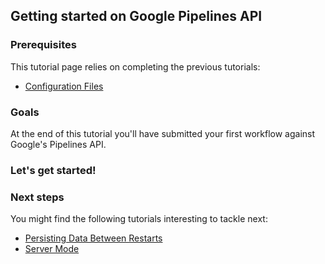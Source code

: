 ## Getting started on Google Pipelines API

### Prerequisites

This tutorial page relies on completing the previous tutorials:

* [Configuration Files](ConfigurationFiles.md)


### Goals

At the end of this tutorial you'll have submitted your first workflow against Google's Pipelines API.

### Let's get started!


### Next steps

You might find the following tutorials interesting to tackle next:

* [Persisting Data Between Restarts](Database)
* [Server Mode](ServerMode.md)
